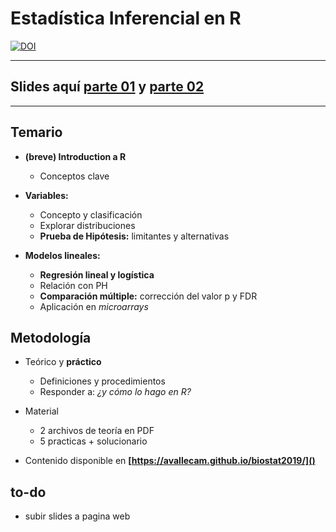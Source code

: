 # Estadística Inferencial en R



[![DOI](https://zenodo.org/badge/219005053.svg)](https://zenodo.org/badge/latestdoi/219005053)



-------

## Slides aquí [parte 01](https://avallecam.github.io/biostat2019/00-biostat2019-slides.html) y [parte 02](https://speakerdeck.com/avallecam/01-biostat2019-slides)

-------

## Temario

- __(breve) Introduction a R__
  * Conceptos clave

- __Variables:__ 
  * Concepto y clasificación
  * Explorar distribuciones
  * __Prueba de Hipótesis:__ limitantes y alternativas

- __Modelos lineales:__ 
  * __Regresión lineal y logística__
  * Relación con PH
  * __Comparación múltiple:__ corrección del valor p y FDR
  * Aplicación en _microarrays_

## Metodología

- Teórico y __práctico__
  * Definiciones y procedimientos
  * Responder a: _¿y cómo lo hago en R?_

- Material
  * 2 archivos de teoría en PDF
  * 5 practicas + solucionario 

- Contenido disponible en __[https://avallecam.github.io/biostat2019/]()__


## to-do

- subir slides a pagina web
